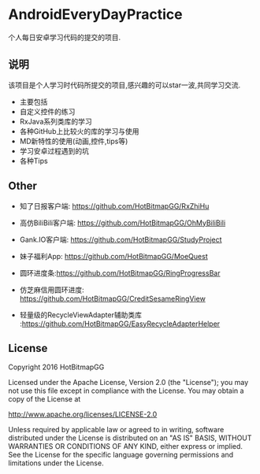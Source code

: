 # AndroidEveryDayPractice

个人每日安卓学习代码的提交的项目.



## 说明

 该项目是个人学习时代码所提交的项目,感兴趣的可以star一波,共同学习交流.

 * 主要包括
 * 自定义控件的练习
 * RxJava系列类库的学习
 * 各种GitHub上比较火的库的学习与使用
 * MD新特性的使用(动画,控件,tips等)
 * 学习安卓过程遇到的坑
 * 各种Tips
 
 ## Other
 
   * 知了日报客户端: https://github.com/HotBitmapGG/RxZhiHu
 
   * 高仿BiliBili客户端: https://github.com/HotBitmapGG/OhMyBiliBili
 
   * Gank.IO客户端: https://github.com/HotBitmapGG/StudyProject
 
   * 妹子福利App: https://github.com/HotBitmapGG/MoeQuest
 
   * 圆环进度条:https://github.com/HotBitmapGG/RingProgressBar
 
   * 仿芝麻信用圆环进度: https://github.com/HotBitmapGG/CreditSesameRingView
   
   * 轻量级的RecycleViewAdapter辅助类库 :https://github.com/HotBitmapGG/EasyRecycleAdapterHelper


## License

 Copyright 2016 HotBitmapGG

 Licensed under the Apache License, Version 2.0 (the "License"); you may not use this file except in compliance with the License. You may obtain a copy of the License at

 http://www.apache.org/licenses/LICENSE-2.0

 Unless required by applicable law or agreed to in writing, software distributed under the License is distributed on an "AS IS" BASIS, WITHOUT WARRANTIES OR CONDITIONS OF ANY KIND, either express or implied. See the License for the specific language governing permissions and limitations under the License.

